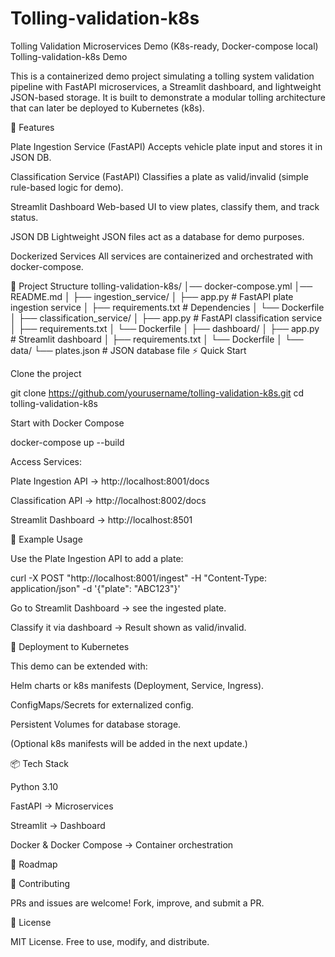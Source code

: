 # Tolling-validation-k8s
Tolling Validation Microservices Demo (K8s-ready, Docker-compose local)
Tolling-validation-k8s Demo

This is a containerized demo project simulating a tolling system validation pipeline with FastAPI microservices, a Streamlit dashboard, and lightweight JSON-based storage. It is built to demonstrate a modular tolling architecture that can later be deployed to Kubernetes (k8s).

🚦 Features

Plate Ingestion Service (FastAPI)
Accepts vehicle plate input and stores it in JSON DB.

Classification Service (FastAPI)
Classifies a plate as valid/invalid (simple rule-based logic for demo).

Streamlit Dashboard
Web-based UI to view plates, classify them, and track status.

JSON DB
Lightweight JSON files act as a database for demo purposes.

Dockerized Services
All services are containerized and orchestrated with docker-compose.

📂 Project Structure
tolling-validation-k8s/
│── docker-compose.yml
│── README.md
│
├── ingestion_service/
│   ├── app.py               # FastAPI plate ingestion service
│   ├── requirements.txt     # Dependencies
│   └── Dockerfile
│
├── classification_service/
│   ├── app.py               # FastAPI classification service
│   ├── requirements.txt
│   └── Dockerfile
│
├── dashboard/
│   ├── app.py               # Streamlit dashboard
│   ├── requirements.txt
│   └── Dockerfile
│
└── data/
    └── plates.json          # JSON database file
⚡ Quick Start

Clone the project

git clone https://github.com/yourusername/tolling-validation-k8s.git
cd tolling-validation-k8s

Start with Docker Compose

docker-compose up --build

Access Services:

Plate Ingestion API → http://localhost:8001/docs

Classification API → http://localhost:8002/docs

Streamlit Dashboard → http://localhost:8501

🧪 Example Usage

Use the Plate Ingestion API to add a plate:

curl -X POST "http://localhost:8001/ingest" -H "Content-Type: application/json" -d '{"plate": "ABC123"}'

Go to Streamlit Dashboard → see the ingested plate.

Classify it via dashboard → Result shown as valid/invalid.

🚀 Deployment to Kubernetes

This demo can be extended with:

Helm charts or k8s manifests (Deployment, Service, Ingress).

ConfigMaps/Secrets for externalized config.

Persistent Volumes for database storage.

(Optional k8s manifests will be added in the next update.)

📦 Tech Stack

Python 3.10

FastAPI → Microservices

Streamlit → Dashboard

Docker & Docker Compose → Container orchestration

🔮 Roadmap




🤝 Contributing

PRs and issues are welcome! Fork, improve, and submit a PR.

📝 License

MIT License. Free to use, modify, and distribute.
